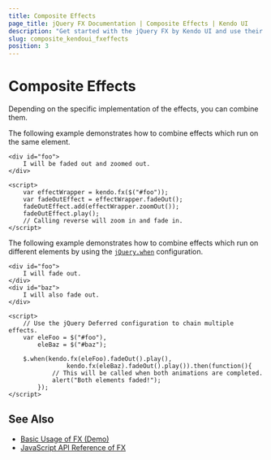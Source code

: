 ```yaml
---
title: Composite Effects
page_title: jQuery FX Documentation | Composite Effects | Kendo UI
description: "Get started with the jQuery FX by Kendo UI and use their composite effects."
slug: composite_kendoui_fxeffects
position: 3
---
```


# Composite Effects

Depending on the specific implementation of the effects, you can combine them.

The following example demonstrates how to combine effects which run on the same element.

    <div id="foo">
        I will be faded out and zoomed out.
    </div>

    <script>
        var effectWrapper = kendo.fx($("#foo"));
        var fadeOutEffect = effectWrapper.fadeOut();
        fadeOutEffect.add(effectWrapper.zoomOut());
        fadeOutEffect.play();
        // Calling reverse will zoom in and fade in.
    </script>

The following example demonstrates how to combine effects which run on different elements by using the [`jQuery.when`](http://api.jquery.com/jQuery.when/) configuration.

    <div id="foo">
        I will fade out.
    </div>
    <div id="baz">
        I will also fade out.
    </div>

    <script>
        // Use the jQuery Deferred configuration to chain multiple effects.
        var eleFoo = $("#foo"),
            eleBaz = $("#baz");

        $.when(kendo.fx(eleFoo).fadeOut().play(),
                    kendo.fx(eleBaz).fadeOut().play()).then(function(){
                // This will be called when both animations are completed.
                alert("Both elements faded!");
            });
    </script>

## See Also

* [Basic Usage of FX (Demo)](http://demos.telerik.com/kendo-ui/fx/expand)
* [JavaScript API Reference of FX](/api/javascript/effects/common)
